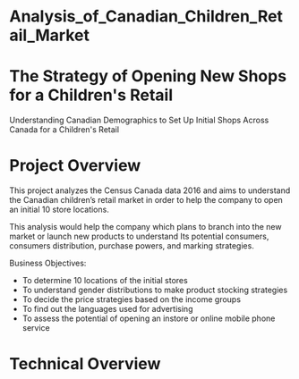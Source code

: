# Analysis_of_Canadian_Children_Retail_Market
# The Strategy of Opening New Shops for a Children's Retail 
Understanding Canadian Demographics to Set Up Initial Shops Across Canada for a Children's Retail    
# Project Overview #
This project analyzes the Census Canada data 2016 and aims to understand the Canadian children’s retail market in order to help the company to open an initial 10 store locations.         

This analysis would help the company which plans to branch into the new market or launch new products to understand Its potential consumers, consumers distribution, purchase powers, and marking strategies.

Business Objectives:
*	To determine 10 locations of the initial stores
*	To understand gender distributions to make product stocking strategies
*	To decide the price strategies based on the income groups
*	To find out the languages used for advertising
*	To assess the potential of opening an instore or online mobile phone service

# Technical Overview #
